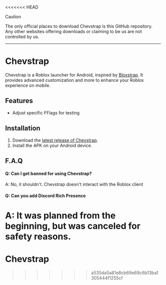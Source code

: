 <<<<<<< HEAD
> [!CAUTION]
> The only official places to download Chevstrap is this GitHub repository. Any other websites offering downloads or claiming to be us are not controlled by us.

---

# Chevstrap
Chevstrap is a Roblox launcher for Android, inspired by [Bloxstrap](https://github.com/bloxstraplabs/bloxstrap). It provides advanced customization and more to enhance your Roblox experience on mobile.

## Features

- Adjust specific FFlags for testing

## Installation

1. Download the [latest release of Chevstrap](https://github.com/FrosSky/Chevstrap/releases).
2. Install the APK on your Android device.

## F.A.Q

#### Q: Can I get banned for using Chevstrap?

A: No, it shouldn't. Chevstrap doesn't interact with the Roblox client

#### Q: Can you add Discord Rich Presence

A: It was planned from the beginning, but was canceled for safety reasons.
=======
# Chevstrap
>>>>>>> a535da5a81e8cb69e69c6b13ba1305444f1255cf
